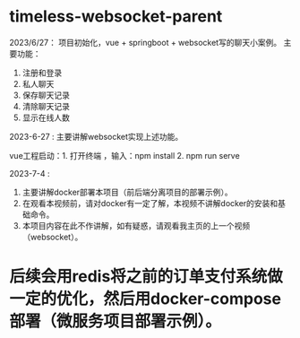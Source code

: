 # timeless-websocket-parent
2023/6/27：
项目初始化，vue + springboot + websocket写的聊天小案例。
主要功能：
1. 注册和登录
2. 私人聊天
3. 保存聊天记录
4. 清除聊天记录
5. 显示在线人数

2023-6-27 : 主要讲解websocket实现上述功能。

vue工程启动：1. 打开终端 ，输入：npm install    2. npm run serve


2023-7-4 : 
1. 主要讲解docker部署本项目（前后端分离项目的部署示例）。
2. 在观看本视频前，请对docker有一定了解，本视频不讲解docker的安装和基础命令。
3. 本项目内容在此不作讲解，如有疑惑，请观看我主页的上一个视频（websocket）。

# 后续会用redis将之前的订单支付系统做一定的优化，然后用docker-compose部署（微服务项目部署示例）。
